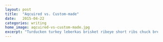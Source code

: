 ```yaml
---
layout: post
title:  "Aqcuired vs. Custom-made"
date:   2015-04-22
categories: writing
home_image: aqcuired-vs-custom-made.jpg
excerpt: "Turducken turkey leberkas brisket ribeye short ribs chuck bresaola ground round venison prosciutto. Tenderloin pancetta tri-tip, short loin cupim biltong rump bresaola venison frankfurter short ribs."
---
```


